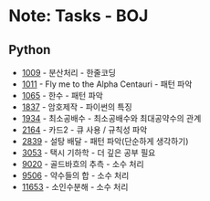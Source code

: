# Note: Tasks - BOJ
## Python
 * [1009](./python/1009.md) - 분산처리 - 한줄코딩
 * [1011](./python/1011.md) - Fly me to the Alpha Centauri - 패턴 파악
 * [1065](./python/1065.md) - 한수 - 패턴 파악
 * [1837](./python/1837.md) - 암호제작 - 파이썬의 특징
 * [1934](./python/1934.md) - 최소공배수 - 최소공배수와 최대공약수의 관계
 * [2164](./python/2164.md) - 카드2 - 큐 사용 / 규칙성 파악
 * [2839](./python/2839.md) - 설탕 배달 - 패턴 파악(단순하게 생각하기)
 * [3053](./python/3053.md) - 택시 기하학 - 더 깊은 공부 필요
 * [9020](./python/9020.md) - 골드바흐의 추측 - 소수 처리
 * [9506](./python/9506.md) - 약수들의 합 - 소수 처리
 * [11653](./python/11653.md) - 소인수분해 - 소수 처리